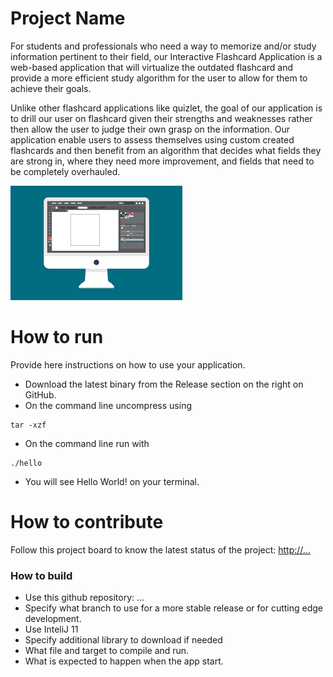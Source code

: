 # Project Name
For students and professionals who need a way to memorize and/or study information pertinent to their field, our Interactive Flashcard Application is a web-based application that will virtualize the outdated flashcard and provide a more efficient study algorithm for the user to allow for them to achieve their goals.

Unlike other flashcard applications like quizlet, the goal of our application is to drill our user on flashcard given their strengths and weaknesses rather then allow the user to judge their own grasp on the information. Our application enable users to assess themselves using custom created flashcards and then benefit from an algorithm that decides what fields they are strong in, where they need more improvement, and fields that need to be completely overhauled.

![This is a screenshot.](images.png)
# How to run
Provide here instructions on how to use your application.   
- Download the latest binary from the Release section on the right on GitHub.  
- On the command line uncompress using
```
tar -xzf  
```
- On the command line run with
```
./hello
```
- You will see Hello World! on your terminal. 

# How to contribute
Follow this project board to know the latest status of the project: [http://...]([http://...])  

### How to build
- Use this github repository: ... 
- Specify what branch to use for a more stable release or for cutting edge development.  
- Use InteliJ 11
- Specify additional library to download if needed 
- What file and target to compile and run. 
- What is expected to happen when the app start. 
